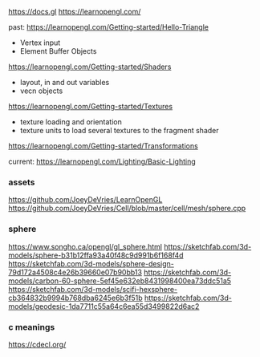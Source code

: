 https://docs.gl
https://learnopengl.com/

past:
https://learnopengl.com/Getting-started/Hello-Triangle
* Vertex input
* Element Buffer Objects

https://learnopengl.com/Getting-started/Shaders
* layout, in and out variables
* vecn objects

https://learnopengl.com/Getting-started/Textures
* texture loading and orientation
* texture units to load several textures to the fragment shader

https://learnopengl.com/Getting-started/Transformations

current:
https://learnopengl.com/Lighting/Basic-Lighting

### assets

https://github.com/JoeyDeVries/LearnOpenGL
https://github.com/JoeyDeVries/Cell/blob/master/cell/mesh/sphere.cpp

### sphere

https://www.songho.ca/opengl/gl_sphere.html
https://sketchfab.com/3d-models/sphere-b31b12ffa93a40f48c9d991b6f168f4d
https://sketchfab.com/3d-models/sphere-design-79d172a4508c4e26b39660e07b90bb13
https://sketchfab.com/3d-models/carbon-60-sphere-5ef45e632eb8431998400ea73ddc51a5
https://sketchfab.com/3d-models/scifi-hexsphere-cb364832b9994b768dba6245e6b3f51b
https://sketchfab.com/3d-models/geodesic-1da7711c55a64c6ea55d3499822d6ac2

### c meanings
https://cdecl.org/
